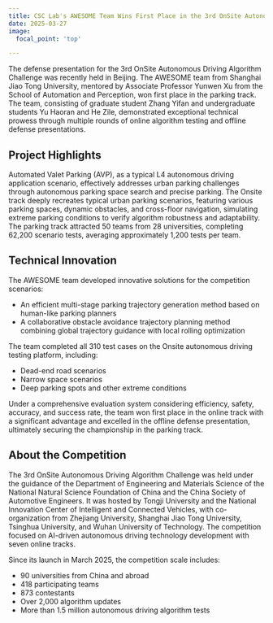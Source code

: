 ```yaml
---
title: CSC Lab's AWESOME Team Wins First Place in the 3rd OnSite Autonomous Driving Algorithm Challenge
date: 2025-03-27
image:
  focal_point: 'top'

---
```


The defense presentation for the 3rd OnSite Autonomous Driving Algorithm Challenge was recently held in Beijing. The AWESOME team from Shanghai Jiao Tong University, mentored by Associate Professor Yunwen Xu from the School of Automation and Perception, won first place in the parking track. The team, consisting of graduate student Zhang Yifan and undergraduate students Yu Haoran and He Zile, demonstrated exceptional technical prowess through multiple rounds of online algorithm testing and offline defense presentations.

## Project Highlights

Automated Valet Parking (AVP), as a typical L4 autonomous driving application scenario, effectively addresses urban parking challenges through autonomous parking space search and precise parking. The Onsite track deeply recreates typical urban parking scenarios, featuring various parking spaces, dynamic obstacles, and cross-floor navigation, simulating extreme parking conditions to verify algorithm robustness and adaptability. The parking track attracted 50 teams from 28 universities, completing 62,200 scenario tests, averaging approximately 1,200 tests per team.

## Technical Innovation

The AWESOME team developed innovative solutions for the competition scenarios:
- An efficient multi-stage parking trajectory generation method based on human-like parking planners
- A collaborative obstacle avoidance trajectory planning method combining global trajectory guidance with local rolling optimization

The team completed all 310 test cases on the Onsite autonomous driving testing platform, including:
- Dead-end road scenarios
- Narrow space scenarios
- Deep parking spots and other extreme conditions

Under a comprehensive evaluation system considering efficiency, safety, accuracy, and success rate, the team won first place in the online track with a significant advantage and excelled in the offline defense presentation, ultimately securing the championship in the parking track.

## About the Competition

The 3rd OnSite Autonomous Driving Algorithm Challenge was held under the guidance of the Department of Engineering and Materials Science of the National Natural Science Foundation of China and the China Society of Automotive Engineers. It was hosted by Tongji University and the National Innovation Center of Intelligent and Connected Vehicles, with co-organization from Zhejiang University, Shanghai Jiao Tong University, Tsinghua University, and Wuhan University of Technology. The competition focused on AI-driven autonomous driving technology development with seven online tracks.

Since its launch in March 2025, the competition scale includes:
- 90 universities from China and abroad
- 418 participating teams
- 873 contestants
- Over 2,000 algorithm updates
- More than 1.5 million autonomous driving algorithm tests 